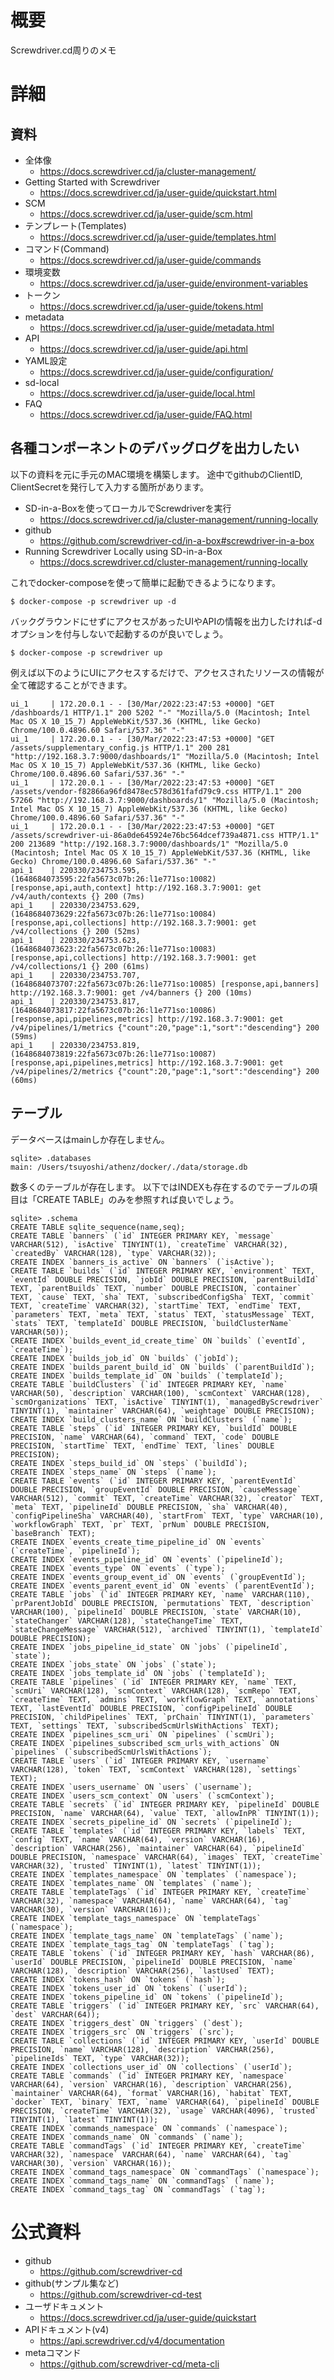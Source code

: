 # 概要
Screwdriver.cd周りのメモ

# 詳細

## 資料
- 全体像
  - https://docs.screwdriver.cd/ja/cluster-management/
- Getting Started with Screwdriver
  - https://docs.screwdriver.cd/ja/user-guide/quickstart.html
- SCM
  - https://docs.screwdriver.cd/ja/user-guide/scm.html
- テンプレート(Templates)
  - https://docs.screwdriver.cd/ja/user-guide/templates.html
- コマンド(Command)
  - https://docs.screwdriver.cd/ja/user-guide/commands
- 環境変数
  -  https://docs.screwdriver.cd/ja/user-guide/environment-variables
- トークン
  - https://docs.screwdriver.cd/ja/user-guide/tokens.html
- metadata
  - https://docs.screwdriver.cd/ja/user-guide/metadata.html
- API
  - https://docs.screwdriver.cd/ja/user-guide/api.html
- YAML設定
  - https://docs.screwdriver.cd/ja/user-guide/configuration/
- sd-local
  - https://docs.screwdriver.cd/ja/user-guide/local.html
- FAQ
  - https://docs.screwdriver.cd/ja/user-guide/FAQ.html

## 各種コンポーネントのデバッグログを出力したい
以下の資料を元に手元のMAC環境を構築します。 途中でgithubのClientID, ClientSecretを発行して入力する箇所があります。
- SD-in-a-Boxを使ってローカルでScrewdriverを実行
  - https://docs.screwdriver.cd/ja/cluster-management/running-locally
- github
  - https://github.com/screwdriver-cd/in-a-box#screwdriver-in-a-box
- Running Screwdriver Locally using SD-in-a-Box
  - https://docs.screwdriver.cd/cluster-management/running-locally

これでdocker-composeを使って簡単に起動できるようになります。
```
$ docker-compose -p screwdriver up -d
```

バックグラウンドにせずにアクセスがあったUIやAPIの情報を出力したければ-dオプションを付与しないで起動するのが良いでしょう。
```
$ docker-compose -p screwdriver up
```

例えば以下のようにUIにアクセスするだけで、アクセスされたリソースの情報が全て確認することができます。
```
ui_1     | 172.20.0.1 - - [30/Mar/2022:23:47:53 +0000] "GET /dashboards/1 HTTP/1.1" 200 5202 "-" "Mozilla/5.0 (Macintosh; Intel Mac OS X 10_15_7) AppleWebKit/537.36 (KHTML, like Gecko) Chrome/100.0.4896.60 Safari/537.36" "-"
ui_1     | 172.20.0.1 - - [30/Mar/2022:23:47:53 +0000] "GET /assets/supplementary_config.js HTTP/1.1" 200 281 "http://192.168.3.7:9000/dashboards/1" "Mozilla/5.0 (Macintosh; Intel Mac OS X 10_15_7) AppleWebKit/537.36 (KHTML, like Gecko) Chrome/100.0.4896.60 Safari/537.36" "-"
ui_1     | 172.20.0.1 - - [30/Mar/2022:23:47:53 +0000] "GET /assets/vendor-f82866a96fd8478ec578d361fafd79c9.css HTTP/1.1" 200 57266 "http://192.168.3.7:9000/dashboards/1" "Mozilla/5.0 (Macintosh; Intel Mac OS X 10_15_7) AppleWebKit/537.36 (KHTML, like Gecko) Chrome/100.0.4896.60 Safari/537.36" "-"
ui_1     | 172.20.0.1 - - [30/Mar/2022:23:47:53 +0000] "GET /assets/screwdriver-ui-86a0de645924e76bc564dcef739a4871.css HTTP/1.1" 200 213689 "http://192.168.3.7:9000/dashboards/1" "Mozilla/5.0 (Macintosh; Intel Mac OS X 10_15_7) AppleWebKit/537.36 (KHTML, like Gecko) Chrome/100.0.4896.60 Safari/537.36" "-"
api_1    | 220330/234753.595, (1648684073595:22fa5673c07b:26:l1e771so:10082) [response,api,auth,context] http://192.168.3.7:9001: get /v4/auth/contexts {} 200 (7ms)
api_1    | 220330/234753.629, (1648684073629:22fa5673c07b:26:l1e771so:10084) [response,api,collections] http://192.168.3.7:9001: get /v4/collections {} 200 (52ms)
api_1    | 220330/234753.623, (1648684073623:22fa5673c07b:26:l1e771so:10083) [response,api,collections] http://192.168.3.7:9001: get /v4/collections/1 {} 200 (61ms)
api_1    | 220330/234753.707, (1648684073707:22fa5673c07b:26:l1e771so:10085) [response,api,banners] http://192.168.3.7:9001: get /v4/banners {} 200 (10ms)
api_1    | 220330/234753.817, (1648684073817:22fa5673c07b:26:l1e771so:10086) [response,api,pipelines,metrics] http://192.168.3.7:9001: get /v4/pipelines/1/metrics {"count":20,"page":1,"sort":"descending"} 200 (59ms)
api_1    | 220330/234753.819, (1648684073819:22fa5673c07b:26:l1e771so:10087) [response,api,pipelines,metrics] http://192.168.3.7:9001: get /v4/pipelines/2/metrics {"count":20,"page":1,"sort":"descending"} 200 (60ms)
```

## テーブル

データベースはmainしか存在しません。
```
sqlite> .databases
main: /Users/tsuyoshi/athenz/docker/./data/storage.db
```

数多くのテーブルが存在します。
以下ではINDEXも存在するのでテーブルの項目は「CREATE TABLE」のみを参照すれば良いでしょう。
```
sqlite> .schema
CREATE TABLE sqlite_sequence(name,seq);
CREATE TABLE `banners` (`id` INTEGER PRIMARY KEY, `message` VARCHAR(512), `isActive` TINYINT(1), `createTime` VARCHAR(32), `createdBy` VARCHAR(128), `type` VARCHAR(32));
CREATE INDEX `banners_is_active` ON `banners` (`isActive`);
CREATE TABLE `builds` (`id` INTEGER PRIMARY KEY, `environment` TEXT, `eventId` DOUBLE PRECISION, `jobId` DOUBLE PRECISION, `parentBuildId` TEXT, `parentBuilds` TEXT, `number` DOUBLE PRECISION, `container` TEXT, `cause` TEXT, `sha` TEXT, `subscribedConfigSha` TEXT, `commit` TEXT, `createTime` VARCHAR(32), `startTime` TEXT, `endTime` TEXT, `parameters` TEXT, `meta` TEXT, `status` TEXT, `statusMessage` TEXT, `stats` TEXT, `templateId` DOUBLE PRECISION, `buildClusterName` VARCHAR(50));
CREATE INDEX `builds_event_id_create_time` ON `builds` (`eventId`, `createTime`);
CREATE INDEX `builds_job_id` ON `builds` (`jobId`);
CREATE INDEX `builds_parent_build_id` ON `builds` (`parentBuildId`);
CREATE INDEX `builds_template_id` ON `builds` (`templateId`);
CREATE TABLE `buildClusters` (`id` INTEGER PRIMARY KEY, `name` VARCHAR(50), `description` VARCHAR(100), `scmContext` VARCHAR(128), `scmOrganizations` TEXT, `isActive` TINYINT(1), `managedByScrewdriver` TINYINT(1), `maintainer` VARCHAR(64), `weightage` DOUBLE PRECISION);
CREATE INDEX `build_clusters_name` ON `buildClusters` (`name`);
CREATE TABLE `steps` (`id` INTEGER PRIMARY KEY, `buildId` DOUBLE PRECISION, `name` VARCHAR(64), `command` TEXT, `code` DOUBLE PRECISION, `startTime` TEXT, `endTime` TEXT, `lines` DOUBLE PRECISION);
CREATE INDEX `steps_build_id` ON `steps` (`buildId`);
CREATE INDEX `steps_name` ON `steps` (`name`);
CREATE TABLE `events` (`id` INTEGER PRIMARY KEY, `parentEventId` DOUBLE PRECISION, `groupEventId` DOUBLE PRECISION, `causeMessage` VARCHAR(512), `commit` TEXT, `createTime` VARCHAR(32), `creator` TEXT, `meta` TEXT, `pipelineId` DOUBLE PRECISION, `sha` VARCHAR(40), `configPipelineSha` VARCHAR(40), `startFrom` TEXT, `type` VARCHAR(10), `workflowGraph` TEXT, `pr` TEXT, `prNum` DOUBLE PRECISION, `baseBranch` TEXT);
CREATE INDEX `events_create_time_pipeline_id` ON `events` (`createTime`, `pipelineId`);
CREATE INDEX `events_pipeline_id` ON `events` (`pipelineId`);
CREATE INDEX `events_type` ON `events` (`type`);
CREATE INDEX `events_group_event_id` ON `events` (`groupEventId`);
CREATE INDEX `events_parent_event_id` ON `events` (`parentEventId`);
CREATE TABLE `jobs` (`id` INTEGER PRIMARY KEY, `name` VARCHAR(110), `prParentJobId` DOUBLE PRECISION, `permutations` TEXT, `description` VARCHAR(100), `pipelineId` DOUBLE PRECISION, `state` VARCHAR(10), `stateChanger` VARCHAR(128), `stateChangeTime` TEXT, `stateChangeMessage` VARCHAR(512), `archived` TINYINT(1), `templateId` DOUBLE PRECISION);
CREATE INDEX `jobs_pipeline_id_state` ON `jobs` (`pipelineId`, `state`);
CREATE INDEX `jobs_state` ON `jobs` (`state`);
CREATE INDEX `jobs_template_id` ON `jobs` (`templateId`);
CREATE TABLE `pipelines` (`id` INTEGER PRIMARY KEY, `name` TEXT, `scmUri` VARCHAR(128), `scmContext` VARCHAR(128), `scmRepo` TEXT, `createTime` TEXT, `admins` TEXT, `workflowGraph` TEXT, `annotations` TEXT, `lastEventId` DOUBLE PRECISION, `configPipelineId` DOUBLE PRECISION, `childPipelines` TEXT, `prChain` TINYINT(1), `parameters` TEXT, `settings` TEXT, `subscribedScmUrlsWithActions` TEXT);
CREATE INDEX `pipelines_scm_uri` ON `pipelines` (`scmUri`);
CREATE INDEX `pipelines_subscribed_scm_urls_with_actions` ON `pipelines` (`subscribedScmUrlsWithActions`);
CREATE TABLE `users` (`id` INTEGER PRIMARY KEY, `username` VARCHAR(128), `token` TEXT, `scmContext` VARCHAR(128), `settings` TEXT);
CREATE INDEX `users_username` ON `users` (`username`);
CREATE INDEX `users_scm_context` ON `users` (`scmContext`);
CREATE TABLE `secrets` (`id` INTEGER PRIMARY KEY, `pipelineId` DOUBLE PRECISION, `name` VARCHAR(64), `value` TEXT, `allowInPR` TINYINT(1));
CREATE INDEX `secrets_pipeline_id` ON `secrets` (`pipelineId`);
CREATE TABLE `templates` (`id` INTEGER PRIMARY KEY, `labels` TEXT, `config` TEXT, `name` VARCHAR(64), `version` VARCHAR(16), `description` VARCHAR(256), `maintainer` VARCHAR(64), `pipelineId` DOUBLE PRECISION, `namespace` VARCHAR(64), `images` TEXT, `createTime` VARCHAR(32), `trusted` TINYINT(1), `latest` TINYINT(1));
CREATE INDEX `templates_namespace` ON `templates` (`namespace`);
CREATE INDEX `templates_name` ON `templates` (`name`);
CREATE TABLE `templateTags` (`id` INTEGER PRIMARY KEY, `createTime` VARCHAR(32), `namespace` VARCHAR(64), `name` VARCHAR(64), `tag` VARCHAR(30), `version` VARCHAR(16));
CREATE INDEX `template_tags_namespace` ON `templateTags` (`namespace`);
CREATE INDEX `template_tags_name` ON `templateTags` (`name`);
CREATE INDEX `template_tags_tag` ON `templateTags` (`tag`);
CREATE TABLE `tokens` (`id` INTEGER PRIMARY KEY, `hash` VARCHAR(86), `userId` DOUBLE PRECISION, `pipelineId` DOUBLE PRECISION, `name` VARCHAR(128), `description` VARCHAR(256), `lastUsed` TEXT);
CREATE INDEX `tokens_hash` ON `tokens` (`hash`);
CREATE INDEX `tokens_user_id` ON `tokens` (`userId`);
CREATE INDEX `tokens_pipeline_id` ON `tokens` (`pipelineId`);
CREATE TABLE `triggers` (`id` INTEGER PRIMARY KEY, `src` VARCHAR(64), `dest` VARCHAR(64));
CREATE INDEX `triggers_dest` ON `triggers` (`dest`);
CREATE INDEX `triggers_src` ON `triggers` (`src`);
CREATE TABLE `collections` (`id` INTEGER PRIMARY KEY, `userId` DOUBLE PRECISION, `name` VARCHAR(128), `description` VARCHAR(256), `pipelineIds` TEXT, `type` VARCHAR(32));
CREATE INDEX `collections_user_id` ON `collections` (`userId`);
CREATE TABLE `commands` (`id` INTEGER PRIMARY KEY, `namespace` VARCHAR(64), `version` VARCHAR(16), `description` VARCHAR(256), `maintainer` VARCHAR(64), `format` VARCHAR(16), `habitat` TEXT, `docker` TEXT, `binary` TEXT, `name` VARCHAR(64), `pipelineId` DOUBLE PRECISION, `createTime` VARCHAR(32), `usage` VARCHAR(4096), `trusted` TINYINT(1), `latest` TINYINT(1));
CREATE INDEX `commands_namespace` ON `commands` (`namespace`);
CREATE INDEX `commands_name` ON `commands` (`name`);
CREATE TABLE `commandTags` (`id` INTEGER PRIMARY KEY, `createTime` VARCHAR(32), `namespace` VARCHAR(64), `name` VARCHAR(64), `tag` VARCHAR(30), `version` VARCHAR(16));
CREATE INDEX `command_tags_namespace` ON `commandTags` (`namespace`);
CREATE INDEX `command_tags_name` ON `commandTags` (`name`);
CREATE INDEX `command_tags_tag` ON `commandTags` (`tag`);
```

# 公式資料
- github
  - https://github.com/screwdriver-cd
- github(サンプル集など)
  - https://github.com/screwdriver-cd-test
- ユーザドキュメント
  - https://docs.screwdriver.cd/ja/user-guide/quickstart
- APIドキュメント(v4)
  - https://api.screwdriver.cd/v4/documentation
- metaコマンド
  - https://github.com/screwdriver-cd/meta-cli
